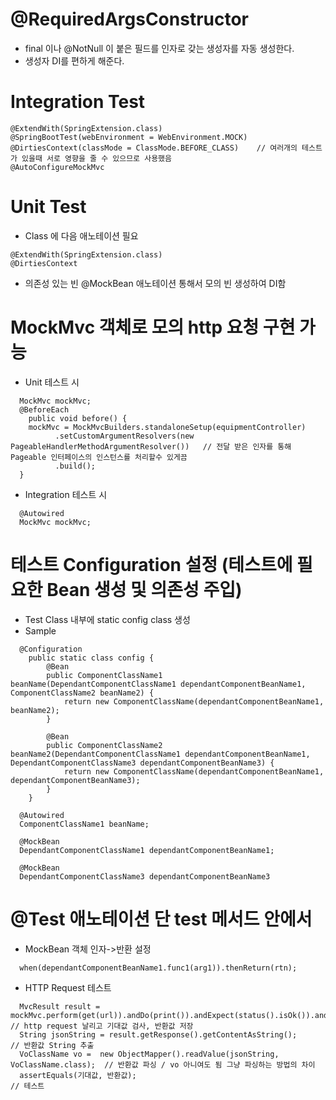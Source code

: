 # @RequiredArgsConstructor
- final 이나 @NotNull 이 붙은 필드를 인자로 갖는 생성자를 자동 생성한다.
- 생성자 DI를 편하게 해준다.


# Integration Test
```
@ExtendWith(SpringExtension.class)
@SpringBootTest(webEnvironment = WebEnvironment.MOCK)
@DirtiesContext(classMode = ClassMode.BEFORE_CLASS)    // 여러개의 테스트가 있을때 서로 영향을 줄 수 있으므로 사용했음
@AutoConfigureMockMvc
```
# Unit Test
- Class 에 다음 애노테이션 필요
```
@ExtendWith(SpringExtension.class) 
@DirtiesContext
```
- 의존성 있는 빈 @MockBean 애노테이션 통해서 모의 빈 생성하여 DI함

# MockMvc 객체로 모의 http 요청 구현 가능
- Unit 테스트 시
```
  MockMvc mockMvc;
  @BeforeEach
	public void before() {
    mockMvc = MockMvcBuilders.standaloneSetup(equipmentController)
          .setCustomArgumentResolvers(new PageableHandlerMethodArgumentResolver())   // 전달 받은 인자를 통해 Pageable 인터페이스의 인스턴스를 처리할수 있게끔
          .build();
  }
```

- Integration 테스트 시
```
  @Autowired
  MockMvc mockMvc;
```

# 테스트 Configuration 설정 (테스트에 필요한 Bean 생성 및 의존성 주입)
- Test Class 내부에 static config class 생성 
- Sample
```
  @Configuration
	public static class config {
		@Bean
		public ComponentClassName1 beanName(DependantComponentClassName1 dependantComponentBeanName1, ComponentClassName2 beanName2) {
			return new ComponentClassName(dependantComponentBeanName1, beanName2);
		}
		
		@Bean
		public ComponentClassName2 beanName2(DependantComponentClassName1 dependantComponentBeanName1, DependantComponentClassName3 dependantComponentBeanName3) {
			return new ComponentClassName(dependantComponentBeanName1, dependantComponentBeanName3);
		}
	}
  
  @Autowired
  ComponentClassName1 beanName;
  
  @MockBean
  DependantComponentClassName1 dependantComponentBeanName1;
  
  @MockBean
  DependantComponentClassName3 dependantComponentBeanName3
```

# @Test 애노테이션 단 test 메서드 안에서
- MockBean 객체 인자->반환 설정
```
  when(dependantComponentBeanName1.func1(arg1)).thenReturn(rtn);
```
- HTTP Request 테스트
```
  MvcResult result = mockMvc.perform(get(url)).andDo(print()).andExpect(status().isOk()).andReturn();  // http request 날리고 기대값 검사, 반환값 저장
  String jsonString = result.getResponse().getContentAsString();                  // 반환값 String 추출
  VoClassName vo =  new ObjectMapper().readValue(jsonString, VoClassName.class);  // 반환값 파싱 / vo 아니여도 됨 그냥 파싱하는 방법의 차이
  assertEquals(기대값, 반환값);                                                    // 테스트
```
